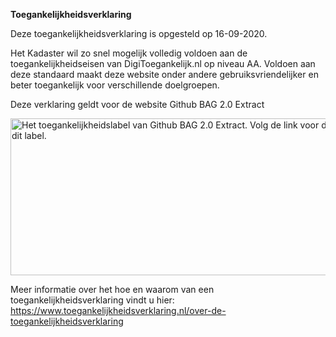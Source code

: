 **Toegankelijkheidsverklaring**  
  
Deze toegankelijkheidsverklaring is opgesteld op 16-09-2020.  
  
Het Kadaster wil zo snel mogelijk volledig voldoen aan de toegankelijkheidseisen van DigiToegankelijk.nl op niveau AA. Voldoen aan deze standaard maakt deze website onder andere gebruiksvriendelijker en beter toegankelijk voor verschillende doelgroepen.  
  
Deze verklaring geldt voor de website Github BAG 2.0 Extract 

<a href="https://www.toegankelijkheidsverklaring.nl/register/1585"><img src="https://www.toegankelijkheidsverklaring.nl/files/verklaring/label/3d632cdc68979f1387bf2bd93da55d8b.1585.svg" alt="Het toegankelijkheidslabel van Github BAG 2.0 Extract. Volg de link voor de toegankelijke versie van dit label." width="692" height="251" /></a>
  
Meer informatie over het hoe en waarom van een toegankelijkheidsverklaring vindt u hier: https://www.toegankelijkheidsverklaring.nl/over-de-toegankelijkheidsverklaring
